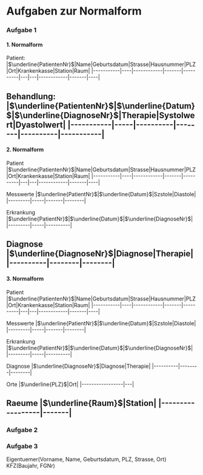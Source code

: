 # Aufgaben zur Normalform

### Aufgabe 1 
#### **1. Normalform**
Patient:
|$\underline{PatientenNr}$|Name|Geburtsdatum|Strasse|Hausnummer|PLZ|Ort|Krankenkasse|Station|Raum|
|-----------|----|------------|-------|----------|---|---|------------|-------|----|

Behandlung:
|$\underline{PatientenNr}$|$\underline{Datum}$|$\underline{DiagnoseNr}$|Therapie|Systolwert|Dyastolwert|
|-----------|-----|----------|--------|----------|-----------|
---
#### **2. Normalform**
Patient
|$\underline{PatientenNr}$|Name|Geburtsdatum|Strasse|Hausnummer|PLZ|Ort|Krankenkasse|Station|Raum|
|-----------|----|------------|-------|----------|---|---|------------|-------|----|

Messwerte
|$\underline{PatientNr}$|$\underline{Datum}$|Szstole|Diastole|
|---------|-----|-------|--------|

Erkrankung
|$\underline{PatientNr}$|$\underline{Datum}$|$\underline{DiagnoseNr}$|
|---------|-----|----------|

Diagnose
|$\underline{DiagnoseNr}$|Diagnose|Therapie|
|----------|--------|--------|
---
#### 3. Normalform
Patient
|$\underline{PatientenNr}$|Name|Geburtsdatum|Strasse|Hausnummer|PLZ|Ort|Krankenkasse|Station|Raum|
|-----------|----|------------|-------|----------|---|---|------------|-------|----|

Messwerte
|$\underline{PatientNr}$|$\underline{Datum}$|Szstole|Diastole|
|---------|-----|-------|--------|

Erkrankung
|$\underline{PatientNr}$|$\underline{Datum}$|$\underline{DiagnoseNr}$|
|---------|-----|----------|

Diagnose
|$\underline{DiagnoseNr}$|Diagnose|Therapie|
|----------|--------|--------|

Orte
|$\underline{PLZ}$|Ort|
|-----------------|---|

Raeume
|$\underline{Raum}$|Station|
|------------------|-------|
---                                                                             
### Aufgabe 2
### Aufgabe 3
Eigentuemer(Vorname, Name, Geburtsdatum, PLZ, Strasse, Ort)\
KFZ(Baujahr, FGNr)